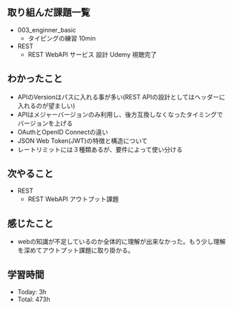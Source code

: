 ## 取り組んだ課題一覧
- 003_enginner_basic
  - タイピングの練習 10min
- REST
  - REST WebAPI サービス 設計 Udemy 視聴完了
## わかったこと
- APIのVersionはパスに入れる事が多い(REST APIの設計としてはヘッダーに入れるのが望ましい)
- APIはメジャーバージョンのみ利用し、後方互換しなくなったタイミングでバージョンを上げる
- OAuthとOpenID Connectの違い
- JSON Web Token(JWT)の特徴と構造について
- レートリミットには３種類あるが、要件によって使い分ける
## 次やること
- REST
  - REST WebAPI アウトプット課題
## 感じたこと
- webの知識が不足しているのか全体的に理解が出来なかった。もう少し理解を深めてアウトプット課題に取り掛かる。
## 学習時間
- Today: 3h
- Total: 473h